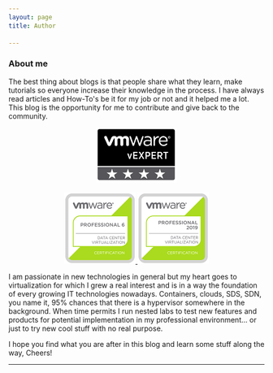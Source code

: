 ```yaml
---
layout: page
title: Author

---
```

### About me

The best thing about blogs is that people share what they learn, make tutorials so everyone increase their knowledge in the process. I have always read articles and How-To's be it for my job or not and it helped me a lot. This blog is the opportunity for me to contribute and give back to the community.

<p align="center">
<a href="https://vexpert.vmware.com/directory/832">
<img src="/img/vexpert.png"/>
</a>
<br><br>
<a href="https://www.youracclaim.com/badges/c79e933b-061b-4110-b841-8c87fe1d287b/public_url">
<img src="/img/vcp6-new.png"/>
</a>
<a href="https://www.youracclaim.com/badges/1a40d4b4-943a-4d1f-a325-7ceb5caab117">
<img src="/img/vcp2019-new.png"/>
</a>
</p>

I am passionate in new technologies in general but my heart goes to virtualization for which I grew a real interest and is in a way the foundation of every growing IT technologies nowadays. Containers, clouds, SDS, SDN, you name it, 95% chances that there is a hypervisor somewhere in the background. When time permits I run nested labs to test new features and products for potential implementation in my professional environment... or just to try new cool stuff with no real purpose.

I hope you find what you are after in this blog and learn some stuff along the way, Cheers!

***